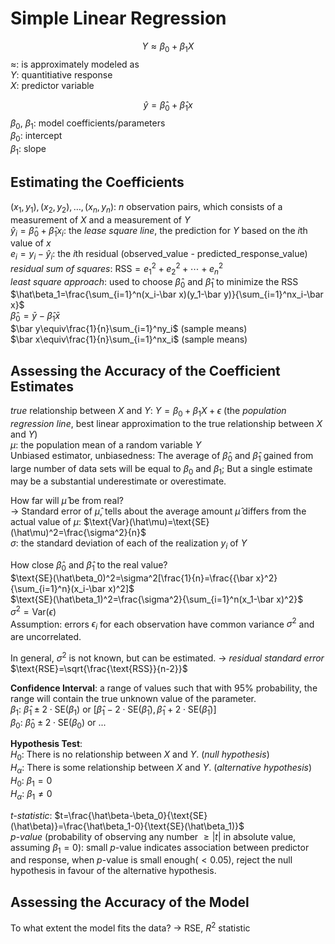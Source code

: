 # Simple Linear Regression
$$Y\approx\beta_0+\beta_1X$$
$\approx$: is approximately modeled as  
$Y$: quantitiative response  
$X$: predictor variable  

$$\hat y = \hat\beta_0+\hat\beta_1x$$
$\beta_0$, $\beta_1$: model coefficients/parameters  
$\beta_0$: intercept  
$\beta_1$: slope  
## Estimating the Coefficients
$(x_1,y_1), (x_2,y_2), \dots, (x_n,y_n)$: $n$ observation pairs, which consists of a measurement of $X$ and a measurement of $Y$  
$\hat y_i= \hat\beta_0+\hat\beta_1x_i$: the *lease square line*, the prediction for $Y$ based on the $i$th value of $x$  
$e_i = y_i - \hat y_i$: the $i$th residual (observed_value - predicted_response_value)  
*residual sum of squares*: $\text{RSS} = e_1^2+e_2^2+\cdots+e_n^2$  
*least square approach*: used to choose $\hat\beta_0$ and $\hat\beta_1$ to minimize the $\text{RSS}$
$\hat\beta_1=\frac{\sum_{i=1}^n(x_i-\bar x)(y_1-\bar y)}{\sum_{i=1}^nx_i-\bar x}$  
$\hat\beta_0=\bar y-\hat\beta_1\bar x$  
$\bar y\equiv\frac{1}{n}\sum_{i=1}^ny_i$  (sample means)  
$\bar x\equiv\frac{1}{n}\sum_{i=1}^nx_i$  (sample means)  
## Assessing the Accuracy of the Coefficient Estimates
*true* relationship between $X$ and $Y$: $Y=\beta_0 +\beta_1X + \epsilon$ (the *population regression line*, best linear approximation to the true relationship between $X$ and $Y$)  
$\mu$: the population mean of a random variable $Y$  
Unbiased estimator, unbiasedness: The average of $\hat\beta_0$ and $\hat\beta_1$ gained from large number of data sets will be equal to $\beta_0$ and $\beta_1$; But a single estimate may be a substantial underestimate or overestimate.  

How far will $\hat\mu$ be from real?  
-> Standard error of $\hat\mu$, tells about the average amount $\hat\mu$ differs from the actual value of $\mu$: $\text{Var}(\hat\mu)=\text{SE}(\hat\mu)^2=\frac{\sigma^2}{n}$  
    $\sigma$: the standard deviation of each of the realization $y_i$ of $Y$  

How close $\hat\beta_0$ and $\hat\beta_1$ to the real value?  
$\text{SE}(\hat\beta_0)^2=\sigma^2[\frac{1}{n}=\frac{{\bar x}^2}{\sum_{i=1}^n}(x_i-\bar x)^2]$  
$\text{SE}(\hat\beta_1)^2=\frac{\sigma^2}{\sum_{i=1}^n(x_1-\bar x)^2}$  
    $\sigma^2=\text{Var}(\epsilon)$  
    Assumption: errors $\epsilon_i$ for each observation have common variance $\sigma^2$ and are uncorrelated.

In general, $\sigma^2$ is not known, but can be estimated. -> *residual standard error* $\text{RSE}=\sqrt{\frac{\text{RSS}}{n-2}}$  

**Confidence Interval**: a range of values such that with 95% probability, the range will contain the true unknown value of the parameter.  
$\beta_1$: $\hat\beta_1 \pm2\cdot\text{SE}(\beta_1)$ or $[\hat\beta_1-2\cdot\text{SE}(\hat\beta_1),\hat\beta_1+2\cdot\text{SE}(\hat\beta_1)]$  
$\beta_0$: $\hat\beta_0\pm2\cdot\text{SE}(\beta_0)$ or ...  

**Hypothesis Test**:  
$H_0$: There is no relationship between $X$ and $Y$. (*null hypothesis*)  
$H_\alpha$: There is some relationship between $X$ and $Y$. (*alternative hypothesis*)  
$H_0$: $\beta_1=0$  
$H_\alpha$: $\beta_1\ne0$  

*$t$-statistic*: $t=\frac{\hat\beta-\beta_0}{\text{SE}(\hat\beta)}=\frac{\hat\beta_1-0}{\text{SE}(\hat\beta_1)}$  
*$p$-value* (probability of observing any number $\ge |t|$ in absolute value, assuming $\beta_1=0$): small $p$-value indicates association between predictor and response, when $p$-value is small enough($<0.05$), reject the null hypothesis in favour of the alternative hypothesis.
## Assessing the Accuracy of the Model
To what extent the model fits the data? -> $\text{RSE}$, $R^2$ statistic

